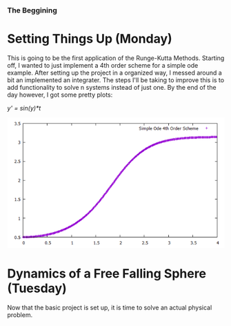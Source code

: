 ### The Beggining

# Setting Things Up (Monday)

This is going to be the first application of the Runge-Kutta Methods. Starting off, I wanted to just implement a 4th order scheme for a simple ode example. After setting up the project in a organized way, I messed around a bit an implemented an integrater. The steps I'll be taking to improve this is to add functionality to solve n systems instead of just one. By the end of the day however, I got some pretty plots:

_y' = sin(y)*t_

![Pretty Plots](/docs/images/monday115progress.png)

# Dynamics of a Free Falling Sphere (Tuesday)

Now that the basic project is set up, it is time to solve an actual physical problem.
